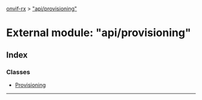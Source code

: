 [onvif-rx](../README.md) > ["api/provisioning"](../modules/_api_provisioning_.md)

# External module: "api/provisioning"

## Index

### Classes

* [Provisioning](../classes/_api_provisioning_.provisioning.md)

---

